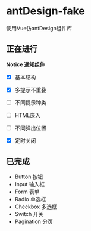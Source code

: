 # antDesign-fake
使用Vue仿antDesign组件库



## 正在进行

**Notice 通知组件**

- [x] 基本结构

- [x] 多提示不重叠

- [ ] 不同提示种类

- [ ] HTML嵌入

- [ ] 不同弹出位置

- [x] 定时关闭

  

  

  

  



## 已完成

* Button 按钮
* Input 输入框
* Form 表单
* Radio 单选框
* Checkbox 多选框
* Switch 开关
* Pagination 分页